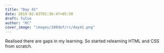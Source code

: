 ```yaml
---
title: "Day 41"
date: 2019-02-03T01:36:47+05:30
draft: false
author: "RC"
cover_image: "images/100dof/rc/day41.png"
---
```


Realised there are gaps in my learning. So started relearning HTML and CSS from scratch.
